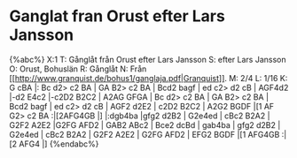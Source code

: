# Ganglat fran Orust efter Lars Jansson

{%abc%}
X:1
T: Gånglåt från Orust efter Lars Jansson
S: efter Lars Jansson
O: Orust, Bohuslän
R: Gånglåt
N: Från [[http://www.granquist.de/bohus1/ganglaja.pdf|Granquist]].
M: 2/4
L: 1/16
K: G
cBA |: Bc d2> c2 BA | GA B2> c2 BA | Bcd2 bagf | ed c2> d2 cB |
AGF4d2 |-d2 E4c2 |-c2D2 B2C2 | A2AG GFGA | 
Bc d2> c2 BA | GA B2> c2 BA | Bcd2 bagf | ed c2> d2 cB | 
AGF2 d2E2 | c2D2 B2C2 | A2G2 BGDF |[1 AF G2> c2 BA :|[2AFG4GB |]
|:dgb4ba |gfg2 d2B2 | G2e4ed | cBc2 B2A2 | 
G2F2 A2E2 |G2FG AFD2 | GAB2 ABc2 | Bce2 dcBd | 
gab4ba | gfg2 d2B2 | G2e4ed | cBc2 B2A2 | 
G2F2 A2E2 | G2FG AFD2 | EFG2 BGDF |[1 AFG4GB :|[2 AFG4 |] 
{%endabc%}
